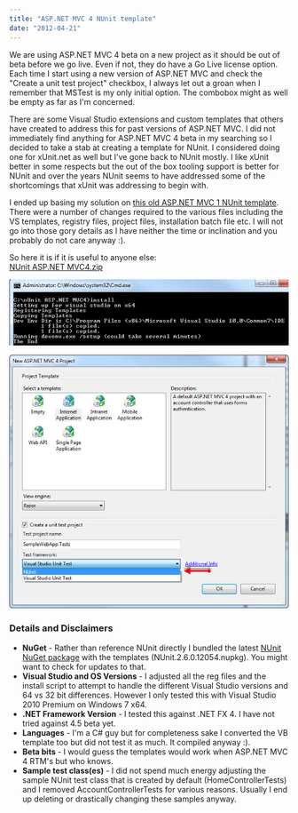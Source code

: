 ```yaml
---
title: "ASP.NET MVC 4 NUnit template"
date: "2012-04-21"
---
```


We are using ASP.NET MVC 4 beta on a new project as it should be out of beta before we go live. Even if not, they do have a Go Live license option. Each time I start using a new version of ASP.NET MVC and check the "Create a unit test project" checkbox, I always let out a groan when I remember that MSTest is my only initial option. The combobox might as well be empty as far as I'm concerned.  
  

There are some Visual Studio extensions and custom templates that others have created to address this for past versions of ASP.NET MVC. I did not immediately find anything for ASP.NET MVC 4 beta in my searching so I decided to take a stab at creating a template for NUnit. I considered doing one for xUnit.net as well but I've gone back to NUnit mostly. I like xUnit better in some respects but the out of the box tooling support is better for NUnit and over the years NUnit seems to have addressed some of the shortcomings that xUnit was addressing to begin with.  
  

I ended up basing my solution on [this old ASP.NET MVC 1 NUnit template](http://blogs.msdn.com/b/webdevtools/archive/2009/04/28/updated-nunit-templates-for-asp-net-mvc-1-0-rtm.aspx). There were a number of changes required to the various files including the VS templates, registry files, project files, installation batch file etc. I will not go into those gory details as I have neither the time or inclination and you probably do not care anyway :).  
  

So here it is if it is useful to anyone else:  
[NUnit ASP.NET MVC4.zip](/wp-content/uploads/2017/05/NUnit-ASP.NET-MVC4.zip)  
  

![](images/Install.jpg)  
  

![](images/CreateTestProject.jpg)  
  

### Details and Disclaimers

- **NuGet** - Rather than reference NUnit directly I bundled the latest [NUnit NuGet package](http://nuget.org/packages/NUnit) with the templates (NUnit.2.6.0.12054.nupkg). You might want to check for updates to that.
- **Visual Studio and OS Versions** - I adjusted all the reg files and the install script to attempt to handle the different Visual Studio versions and 64 vs 32 bit differences. However I only tested this with Visual Studio 2010 Premium on Windows 7 x64.
- **.NET Framework Version** - I tested this against .NET FX 4. I have not tried against 4.5 beta yet.
- **Languages** - I'm a C# guy but for completeness sake I converted the VB template too but did not test it as much. It compiled anyway :).
- **Beta bits** - I would guess the templates would work when ASP.NET MVC 4 RTM's but who knows.
- **Sample test class(es)** - I did not spend much energy adjusting the sample NUnit test class that is created by default (HomeControllerTests) and I removed AccountControllerTests for various reasons. Usually I end up deleting or drastically changing these samples anyway.
